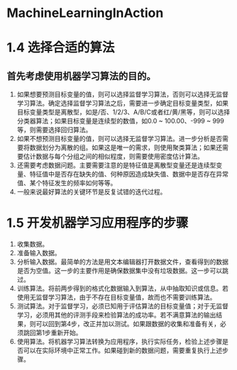 # MachineLearningInAction
# 1.4 选择合适的算法
## 首先考虑使用机器学习算法的目的。
1. 如果想要预测目标变量的值，则可以选择监督学习算法，否则可以选择无监督学习算法。确定选择监督学习算法之后，需要进一步确定目标变量类型，如果目标变量类型是离散型，如是/否、1/2/3、A/B/C或者红/黄/黑等，则可以选择分类器算法；如果目标变量是连续型的数值，如0.0 ~ 100.00、-999 ~ 999等，则需要选择回归算法。
2. 如果不想预测目标变量的值，则可以选择无监督学习算法。进一步分析是否需要将数据划分为离散的组。如果这是唯一的需求，则使用聚类算法；如果还需要估计数据与每个分组之间的相似程度，则需要使用密度估计算法。
3. 还需要考虑数据问题。主要需要注意的是特征值是离散型变量还是连续型变量、特征值中是否存在缺失的值、何种原因造成缺失值、数据中是否存在异常值、某个特征发生的频率如何等等。
4. 一般来说最好算法的关键环节是反复试错的迭代过程。
# 1.5 开发机器学习应用程序的步骤
1. 收集数据。
2. 准备输入数据。
3. 分析输入数据。最简单的方法是用文本编辑器打开数据文件，查看得到的数据是否为空值。这一步的主要作用是确保数据集中没有垃圾数据。这一步可以跳过。
4. 训练算法。将前两步得到的格式化数据输入到算法，从中抽取知识或信息。若使用无监督学习算法，由于不存在目标变量值，故而也不需要训练算法。
5. 测试算法。对于监督学习，必须已知用于评估算法的目标变量值；对于无监督学习，必须用其他的评测手段来检验算法的成功率。若不满意算法的输出结果，则可以回到第4步，改正并加以测试。如果跟数据的收集和准备有关，必须跳回第1步重新开始。
6. 使用算法。将机器学习算法转换为应用程序，执行实际任务，检验上述步骤是否可以在实际环境中正常工作。如果碰到新的数据问题，需要重复执行上述步骤。